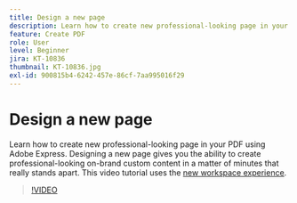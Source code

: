 ```yaml
---
title: Design a new page
description: Learn how to create new professional-looking page in your PDF using Adobe Express
feature: Create PDF
role: User
level: Beginner
jira: KT-10836
thumbnail: KT-10836.jpg
exl-id: 900815b4-6242-457e-86cf-7aa995016f29
---
```

# Design a new page

Learn how to create new professional-looking page in your PDF using Adobe Express. Designing a new page gives you the ability to create professional-looking on-brand custom content in a matter of minutes that really stands apart. This video tutorial uses the [new workspace experience](new-workspace.md).

>[!VIDEO](https://video.tv.adobe.com/v/347331?quality=12&learn=on&hidetitle=true)
